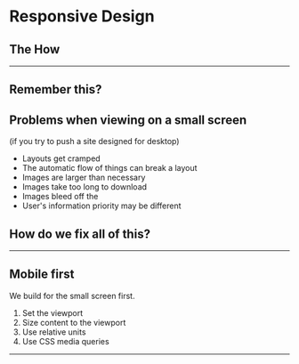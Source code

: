 # Responsive Design
## The How

---

## Remember this?


## Problems when viewing on a small screen

(if you try to push a site designed for desktop)

* Layouts get cramped  
* The automatic flow of things can break a layout  
* Images are larger than necessary  
* Images take too long to download  
* Images bleed off the   
* User's information priority may be different  


## How do we fix all of this?

---

## Mobile first

We build for the small screen first.

1. Set the viewport
2. Size content to the viewport
3. Use relative units
4. Use CSS media queries

---
